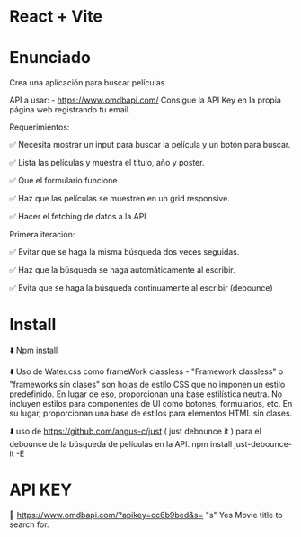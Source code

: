 # React + Vite

# Enunciado

Crea una aplicación para buscar películas

API a usar: - <https://www.omdbapi.com/> Consigue la API Key en la propia página web registrando tu email.

Requerimientos:

✅ Necesita mostrar un input para buscar la película y un botón para buscar.

✅ Lista las películas y muestra el título, año y poster.

✅ Que el formulario funcione

✅ Haz que las películas se muestren en un grid responsive.

✅ Hacer el fetching de datos a la API

Primera iteración:

✅ Evitar que se haga la misma búsqueda dos veces seguidas.

✅ Haz que la búsqueda se haga automáticamente al escribir.

✅ Evita que se haga la búsqueda continuamente al escribir (debounce)

# Install

⬇️ Npm install

⬇️ Uso de Water.css como frameWork classless - "Framework classless" o "frameworks sin clases" son hojas de estilo CSS que no imponen un estilo predefinido. En lugar de eso, proporcionan una base estilística neutra. No incluyen estilos para componentes de UI como botones, formularios, etc. En su lugar, proporcionan una base de estilos para elementos HTML sin clases.

⬇️ uso de <https://github.com/angus-c/just> ( just debounce it ) para el debounce de la búsqueda de películas en la API.
npm install just-debounce-it -E

# API KEY

🔑 <https://www.omdbapi.com/?apikey=cc6b9bed&s=>
"s" Yes <empty> Movie title to search for.
